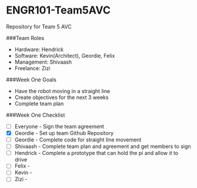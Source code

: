 # ENGR101-Team5AVC
Repository for Team 5 AVC


###Team Roles
 - Hardware: Hendrick
 - Software: Kevin(Architect), Geordie, Felix
 - Management: Shivaash
 - Freelance: Zizi

###Week One Goals
- Have the robot moving in a straight line
- Create objectives for the next 3 weeks
- Complete team plan

###Week One Checklist
 - [ ] Everyone - Sign the team agreement 
 - [x] Geordie - Set up team Github Repository
 - [ ] Geordie - Complete code for straight line movement
 - [ ] Shivaash - Complete team plan and agreement and get members to sign
 - [ ] Hendrick - Complete a prototype that can hold the pi and allow it to drive
 - [ ] Felix - 
 - [ ] Kevin - 
 - [ ] Zizi - 
